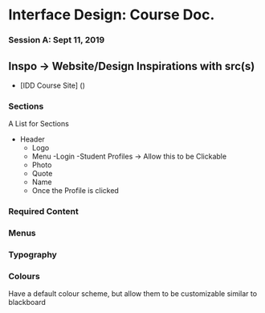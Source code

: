 # Interface Design: Course Doc.

### Session A: Sept 11, 2019
## Inspo -> Website/Design Inspirations with src(s)
- [IDD Course Site] ()
### Sections
A List for Sections 
- Header
  - Logo
  - Menu
  -Login
-Student Profiles -> Allow this to be Clickable
  - Photo 
  - Quote 
  - Name
  - Once the Profile is clicked 

### Required Content

### Menus

### Typography

### Colours
 Have a default colour scheme, but allow them to be customizable similar to blackboard 